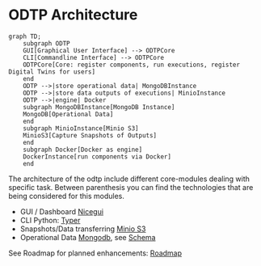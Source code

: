# ODTP Architecture

``` mermaid
graph TD;
    subgraph ODTP
    GUI[Graphical User Interface] --> ODTPCore
    CLI[Commandline Interface] --> ODTPCore
    ODTPCore[Core: register components, run executions, register Digital Twins for users]
    end
    ODTP -->|store operational data| MongoDBInstance
    ODTP -->|store data outputs of executions| MinioInstance
    ODTP -->|engine| Docker
    subgraph MongoDBInstance[MongoDB Instance]
    MongoDB[Operational Data]
    end
    subgraph MinioInstance[Minio S3]
    MinioS3[Capture Snapshots of Outputs]
    end
    subgraph Docker[Docker as engine]
    DockerInstance[run components via Docker]
    end
``` 

The architecture of the odtp include different core-modules dealing with specific task. Between parenthesis you can find the technologies that are being considered for this modules.

- GUI / Dashboard [Nicegui](https://nicegui.io/)
- CLI Python: [Typer](https://typer.tiangolo.com/) 
- Snapshots/Data transferring [Minio S3](https://min.io/)
- Operational Data [Mongodb](https://www.mongodb.com/), see [Schema](schema.md)

See Roadmap for planned enhancements: [Roadmap](roadmap.md)
